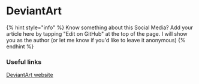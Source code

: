 # DeviantArt

{% hint style="info" %}
Know something about this Social Media? Add your article here by tapping "Edit on GitHub" at the top of the page. I will show you as the author \(or let me know if you'd like to leave it anonymous\)
{% endhint %}

### Useful links

[DeviantArt website](www.deviantart.com)


